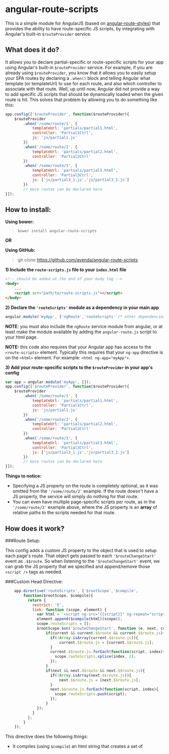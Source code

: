 angular-route-scripts
====================

This is a simple module for AngularJS (based on [angular-route-styles](https://github.com/tennisgent/angular-route-styles)) that provides the ability to have route-specific JS scripts, by integrating with Angular's built-in `$routeProvider` service.

What does it do?
---------------

It allows you to declare partial-specific or route-specific scripts for your app using
Angular's built-in `$routeProvider` service.  For example, if you are already using
`$routeProvider`, you know that it allows you to easily setup your SPA routes by declaring
a `.when()` block and telling Angular what template (or templateUrl) to use for each
route, and also which controller to associate with that route.  Well, up until now, Angular
did not provide a way to add specific JS scripts that should be dynamically loaded
when the given route is hit.  This solves that problem by allowing you to do something like this:

```javascript
app.config(['$routeProvider', function($routeProvider){
    $routeProvider
        .when('/some/route/1', {
            templateUrl: 'partials/partial1.html', 
            controller: 'Partial1Ctrl',
            js: 'js/partial1.js'
        })
        .when('/some/route/2', {
            templateUrl: 'partials/partial2.html',
            controller: 'Partial2Ctrl'
        })
        .when('/some/route/3', {
            templateUrl: 'partials/partial3.html',
            controller: 'Partial3Ctrl',
            js: ['js/partial3_1.js','js/partial3_2.js']
        })
        // more routes can be declared here
}]);
```

How to install:
---------------

**Using bower:**
> `bower install angular-route-scripts`

**OR**

**Using GitHub:**
> git clone https://github.com/avenda/angular-route-scripts

**1) Include the `route-scripts.js` file to your `index.html` file**

```html
<!-- should be added at the end of your body tag -->
<body>
    ...
    <script scr="path/to/route-scripts.js"></script>
</body>
```

**2) Declare the `'routeScripts'` module as a dependency in your main app**

```javascript
angular.module('myApp', ['ngRoute','routeScripts' /* other dependencies here */]);
```
**NOTE**: you must also include the `ngRoute` service module from angular, or at least make the
module available by adding the `angular-route.js` script
to your html page.

**NOTE:** this code also requires that your Angular app has access to the `<route-scripts>` element.  Typically this
requires that your `ng-app` directive is on the `<html>` element.  For example: `<html ng-app="myApp">`.

**3) Add your route-specific scripts to the `$routeProvider` in your app's config**

```javascript
var app = angular.module('myApp', []);
app.config(['$routeProvider', function($routeProvider){
    $routeProvider
        .when('/some/route/1', {
            templateUrl: 'partials/partial1.html', 
            controller: 'Partial1Ctrl',
            js: 'js/partial1.js'
        })
        .when('/some/route/2', {
            templateUrl: 'partials/partial2.html',
            controller: 'Partial2Ctrl'
        })
        .when('/some/route/3', {
            templateUrl: 'partials/partial3.html',
            controller: 'Partial3Ctrl',
            js: ['js/partial3_1.js','js/partial3_2.js']
        })
        // more routes can be declared here
}]);
```
**Things to notice:**
* Specifying a JS property on the route is completely optional, as it was omitted from the `'/some/route/2'` example. If the route doesn't have a JS property, the service will simply do nothing for that route.
* You can even have multiple page-specific scripts per route, as in the `'/some/route/3'` example above, where the JS property is an **array** of relative paths to the scripts needed for that route.


How does it work?
-----------------
###Route Setup:

This config adds a custom JS property to the object that is used to setup each page's route. That object gets passed to each `'$routeChangeStart'` event as `.$$route`. So when listening to the `'$routeChangeStart'` event, we can grab the JS property that we specified and append/remove those `<script />` tags as needed.

###Custom Head Directive:

```javascript
    app.directive('routeScripts', ['$rootScope','$compile',
        function($rootScope, $compile){
          return {
            restrict: 'E',
            link: function (scope, element) {
              var html = '<script ng-src="{{script}}" ng-repeat="script in routeScripts"></script>';
              element.append($compile(html)(scope));
              scope.routeScripts = [];
              $rootScope.$on('$routeChangeStart', function (e, next, current) {
                  if(current && current.$$route && current.$$route.js){
                    if(!Array.isArray(current.$$route.js)){
                        current.$$route.js = [current.$$route.js];
                    }
                    current.$$route.js.forEach(function(script, index){
                      scope.routeScripts.splice(index, 1);
                    });
                  }
                  if(next && next.$$route && next.$$route.js){
                    if(!Array.isArray(next.$$route.js)){
                        next.$$route.js = [next.$$route.js];
                    }
                    next.$$route.js.forEach(function(script, index){
                      scope.routeScripts.push(script);
                    });
                  }       
              });
            }
          };          
        }
    ]);
```

This directive does the following things:

* It compiles (using `$compile`) an html string that creates a set of <script /> tags for every item in the `scope.routescripts` object using `ng-repeat` and `ng-src`.
* It appends that compiled set of `<script />` elements to the `<route-scripts>` tag.
* It then uses the `$rootScope` to listen for `'$routeChangeStart'` events. For every `'$routeChangeStart'` event, it grabs the "current" `$$route` object (the route that the user is about to leave) and removes its partial-specific JS file(s) from the `<route-scripts>` tag. It also grabs the "next" `$$route` object (the route that the user is about to go to) and adds any of its partial-specific JS file(s) to the `<route-scripts>` tag.
* And the `ng-repeat` part of the compiled `<script />` tag handles all of the adding and removing of the page-specific scripts based on what gets added to or removed from the `scope.routescripts` object.